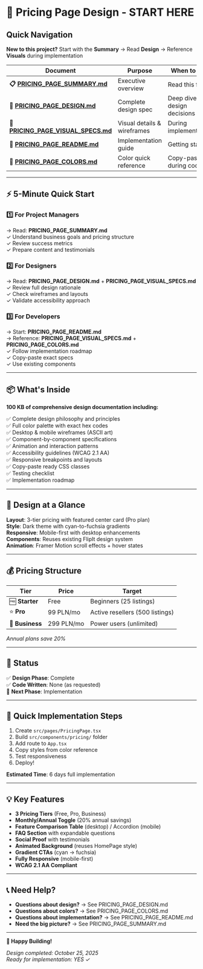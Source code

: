 # 🎯 Pricing Page Design - START HERE

## Quick Navigation

**New to this project?** Start with the **Summary** → Read **Design** → Reference **Visuals** during implementation

| Document | Purpose | When to Use |
|----------|---------|-------------|
| **📋 [PRICING_PAGE_SUMMARY.md](./PRICING_PAGE_SUMMARY.md)** | Executive overview | Read this first! |
| **📐 [PRICING_PAGE_DESIGN.md](./PRICING_PAGE_DESIGN.md)** | Complete design spec | Deep dive into design decisions |
| **🎨 [PRICING_PAGE_VISUAL_SPECS.md](./PRICING_PAGE_VISUAL_SPECS.md)** | Visual details & wireframes | During implementation |
| **🚀 [PRICING_PAGE_README.md](./PRICING_PAGE_README.md)** | Implementation guide | Getting started |
| **🌈 [PRICING_PAGE_COLORS.md](./PRICING_PAGE_COLORS.md)** | Color quick reference | Copy-paste during coding |

---

## ⚡ 5-Minute Quick Start

### 1️⃣ For Project Managers
→ Read: **PRICING_PAGE_SUMMARY.md**  
✓ Understand business goals and pricing structure  
✓ Review success metrics  
✓ Prepare content and testimonials

### 2️⃣ For Designers
→ Read: **PRICING_PAGE_DESIGN.md** + **PRICING_PAGE_VISUAL_SPECS.md**  
✓ Review full design rationale  
✓ Check wireframes and layouts  
✓ Validate accessibility approach

### 3️⃣ For Developers
→ Start: **PRICING_PAGE_README.md**  
→ Reference: **PRICING_PAGE_VISUAL_SPECS.md** + **PRICING_PAGE_COLORS.md**  
✓ Follow implementation roadmap  
✓ Copy-paste exact specs  
✓ Use existing components

---

## 📦 What's Inside

**100 KB of comprehensive design documentation including:**

✅ Complete design philosophy and principles  
✅ Full color palette with exact hex codes  
✅ Desktop & mobile wireframes (ASCII art)  
✅ Component-by-component specifications  
✅ Animation and interaction patterns  
✅ Accessibility guidelines (WCAG 2.1 AA)  
✅ Responsive breakpoints and layouts  
✅ Copy-paste ready CSS classes  
✅ Testing checklist  
✅ Implementation roadmap  

---

## 🎨 Design at a Glance

**Layout**: 3-tier pricing with featured center card (Pro plan)  
**Style**: Dark theme with cyan-to-fuchsia gradients  
**Responsive**: Mobile-first with desktop enhancements  
**Components**: Reuses existing FlipIt design system  
**Animation**: Framer Motion scroll effects + hover states  

---

## 💰 Pricing Structure

| Tier | Price | Target |
|------|-------|--------|
| 🆓 **Starter** | Free | Beginners (25 listings) |
| ⭐ **Pro** | 99 PLN/mo | Active resellers (500 listings) |
| 🚀 **Business** | 299 PLN/mo | Power users (unlimited) |

*Annual plans save 20%*

---

## 🚦 Status

✅ **Design Phase**: Complete  
✅ **Code Written**: None (as requested)  
🔄 **Next Phase**: Implementation  

---

## 🎯 Quick Implementation Steps

1. Create `src/pages/PricingPage.tsx`
2. Build `src/components/pricing/` folder
3. Add route to `App.tsx`
4. Copy styles from color reference
5. Test responsiveness
6. Deploy!

**Estimated Time**: 6 days full implementation

---

## 💡 Key Features

- **3 Pricing Tiers** (Free, Pro, Business)
- **Monthly/Annual Toggle** (20% annual savings)
- **Feature Comparison Table** (desktop) / Accordion (mobile)
- **FAQ Section** with expandable questions
- **Social Proof** with testimonials
- **Animated Background** (reuses HomePage style)
- **Gradient CTAs** (cyan → fuchsia)
- **Fully Responsive** (mobile-first)
- **WCAG 2.1 AA Compliant**

---

## 📞 Need Help?

- **Questions about design?** → See PRICING_PAGE_DESIGN.md
- **Questions about colors?** → See PRICING_PAGE_COLORS.md
- **Questions about implementation?** → See PRICING_PAGE_README.md
- **Need the big picture?** → See PRICING_PAGE_SUMMARY.md

---

**🎉 Happy Building!**

*Design completed: October 25, 2025*  
*Ready for implementation: YES ✓*
